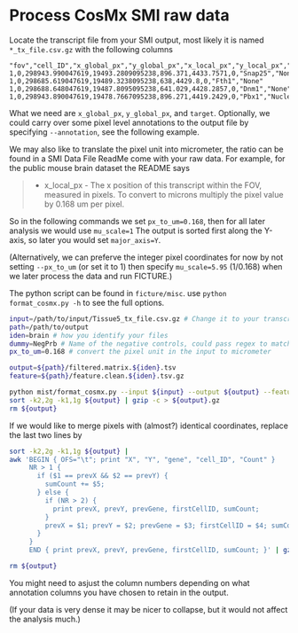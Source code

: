 # Process CosMx SMI raw data

Locate the transcript file from your SMI output, most likely it is named `*_tx_file.csv.gz` with the following columns

```
"fov","cell_ID","x_global_px","y_global_px","x_local_px","y_local_px","z","target","CellComp"
1,0,298943.990047619,19493.2809095238,896.371,4433.7571,0,"Snap25","None"
1,0,298685.619047619,19489.3238095238,638,4429.8,0,"Fth1","None"
1,0,298688.648047619,19487.8095095238,641.029,4428.2857,0,"Dnm1","None"
1,0,298943.890047619,19478.7667095238,896.271,4419.2429,0,"Pbx1","Nuclear"
```

What we need are `x_global_px`, `y_global_px`, and `target`. Optionally, we could carry over some pixel level annotations to the output file by specifying `--annotation`, see the following example.

We may also like to translate the pixel unit into micrometer, the ratio can be found in a SMI Data File ReadMe come with your raw data. For example, for the public mouse brain dataset the README says

> - x_local_px
    - The x position of this transcript within the FOV, measured in pixels. To convert to microns multiply the pixel value by 0.168 um per pixel.

So in the following commands we set `px_to_um=0.168`, then for all later analysis we would use `mu_scale=1`
The output is sorted first along the Y-axis, so later you would set `major_axis=Y`.

(Alternatively, we can preferve the integer pixel coordinates for now by not setting `--px_to_um` (or set it to 1) then specify `mu_scale=5.95` (1/0.168) when we later process the data and run FICTURE.)

The python script can be found in `ficture/misc`. use `python format_cosmx.py -h` to see the full options.

```bash
input=/path/to/input/Tissue5_tx_file.csv.gz # Change it to your transcript file
path=/path/to/output
iden=brain # how you identify your files
dummy=NegPrb # Name of the negative controls, could pass regex to match multiple prob names
px_to_um=0.168 # convert the pixel unit in the input to micrometer

output=${path}/filtered.matrix.${iden}.tsv
feature=${path}/feature.clean.${iden}.tsv.gz

python mist/format_cosmx.py --input ${input} --output ${output} --feature ${feature} --dummy_genes ${dummy} --px_to_um ${px_to_um} --annotation cell_ID --precision 2
sort -k2,2g -k1,1g ${output} | gzip -c > ${output}.gz
rm ${output}
```

If we would like to merge pixels with (almost?) identical coordinates, replace the last two lines by
```bash
sort -k2,2g -k1,1g ${output} |
awk 'BEGIN { OFS="\t"; print "X", "Y", "gene", "cell_ID", "Count" }
     NR > 1 {
       if ($1 == prevX && $2 == prevY) {
         sumCount += $5;
       } else {
         if (NR > 2) {
           print prevX, prevY, prevGene, firstCellID, sumCount;
         }
         prevX = $1; prevY = $2; prevGene = $3; firstCellID = $4; sumCount = $5;
       }
     }
     END { print prevX, prevY, prevGene, firstCellID, sumCount; }' | gzip -c > ${output}.gz

rm ${output}
```
You might need to asjust the column numbers depending on what annotation columns you have chosen to retain in the output.

(If your data is very dense it may be nicer to collapse, but it would not affect the analysis much.)
